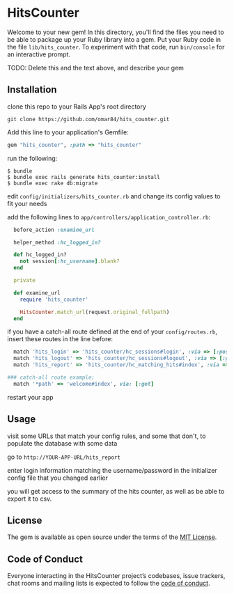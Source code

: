 # HitsCounter

Welcome to your new gem! In this directory, you'll find the files you need to be able to package up your Ruby library into a gem. Put your Ruby code in the file `lib/hits_counter`. To experiment with that code, run `bin/console` for an interactive prompt.

TODO: Delete this and the text above, and describe your gem

## Installation

clone this repo to your Rails App's root directory

`git clone https://github.com/omar84/hits_counter.git`

Add this line to your application's Gemfile:

```ruby
gem "hits_counter", :path => "hits_counter"
```
run the following:

    $ bundle
    $ bundle exec rails generate hits_counter:install
    $ bundle exec rake db:migrate

edit `config/initializers/hits_counter.rb` and change its config values to fit your needs

add the following lines to `app/controllers/application_controller.rb`:
```ruby
  before_action :examine_url

  helper_method :hc_logged_in?

  def hc_logged_in?
    not session[:hc_username].blank?
  end

  private

  def examine_url
    require 'hits_counter'

    HitsCounter.match_url(request.original_fullpath)
  end
```

if you have a catch-all route defined at the end of your `config/routes.rb`, insert these routes in the line before:
```ruby
  match 'hits_login' => 'hits_counter/hc_sessions#login', :via => [:post]
  match 'hits_logout' => 'hits_counter/hc_sessions#logout', :via => [:get]
  match 'hits_report' => 'hits_counter/hc_matching_hits#index', :via => [:get]
```

```ruby
### catch-all route example:
  match '*path' => 'welcome#index', via: [:get]
```

restart your app


## Usage

visit some URLs that match your config rules, and some that don't, to populate the database with some data

go to `http://YOUR-APP-URL/hits_report`

enter login information matching the username/password in the initializer config file that you changed earlier

you will get access to the summary of the hits counter, as well as be able to export it to csv.


## License

The gem is available as open source under the terms of the [MIT License](http://opensource.org/licenses/MIT).


## Code of Conduct

Everyone interacting in the HitsCounter project’s codebases, issue trackers, chat rooms and mailing lists is expected to follow the [code of conduct](https://github.com/[USERNAME]/hits_counter/blob/master/CODE_OF_CONDUCT.md).
